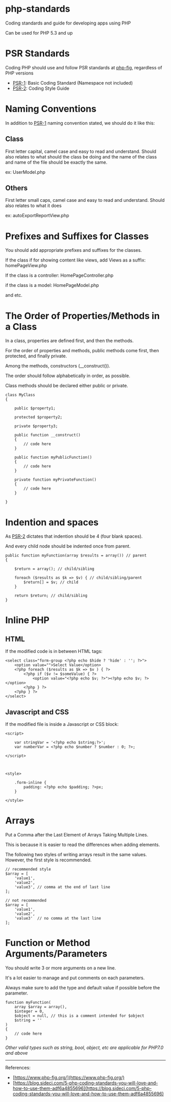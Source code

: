 # php-standards
Coding standards and guide for developing apps using PHP

Can be used for PHP 5.3 and up


# PSR Standards

Coding PHP should use and follow PSR standards at [php-fig](https://www.php-fig.org), regardless of PHP versions

-   [PSR-1](https://www.php-fig.org/psr/psr-1/): Basic Coding Standard (Namespace not included)
-   [PSR-2](https://www.php-fig.org/psr/psr-2/): Coding Style Guide

  

# Naming Conventions

In addition to [PSR-1](https://www.php-fig.org/psr/psr-1/) naming convention stated, we should do it like this:

## Class

First letter capital, camel case and easy to read and understand. Should also relates to what should the class be doing and the name of the class and name of the file should be exactly the same.

ex: UserModel.php

## Others

First letter small caps, camel case and easy to read and understand. Should also relates to what it does

ex: autoExportReportView.php

  

# Prefixes and Suffixes for Classes

You should add appropriate prefixes and suffixes for the classes.

If the class if for showing content like views, add Views as a suffix: homePageView.php

If the class is a controller: HomePageController.php

if the class is a model: HomePageModel.php

and etc.

  

# The Order of Properties/Methods in a Class

In a class, properties are defined first, and then the methods.

For the order of properties and methods, public methods come first, then protected, and finally private.

Among the methods, constructors (__construct()).

The order should follow alphabetically in order, as possible.

Class methods should be declared either public or private.


    class MyClass
    {
    
        public $property1;
    
        protected $property2;
    
        private $property3;
    
        public function __construct()
        {
            // code here
        }
    
        public function myPublicFunction()
        {
            // code here
        }
    
        private function myPrivateFunction()
        {
            // code here
        }
    
    }

  

# Indention and spaces

As [PSR-2](https://www.php-fig.org/psr/psr-2/) dictates that indention should be 4 (four blank spaces).

And every child node should be indented once from parent.

    public function myFunction(array $results = array()) // parent
    {
    
    	$return = array(); // child/sibling
    
    	foreach ($results as $k => $v) { // child/sibling/parent
    		$return[] = $v; // child
    	}
    
    	return $return; // child/sibling
    }

  

# Inline PHP

## HTML

If the modified code is in between HTML tags:

    <select class="form-group <?php echo $hide ? 'hide' : ''; ?>">
    	<option value="">Select Value</option>
    	<?php foreach ($results as $k => $v ) { ?>
    		<?php if ($v != $someValue) { ?>
    			<option value="<?php echo $v; ?>"><?php echo $v; ?></option>
    		<?php } ?>
    	<?php } ?>
    </select>


## Javascript and CSS

If the modified file is inside a Javascript or CSS block:

    <script>
    	
    	var stringVar = '<?php echo $string;?>';
    	var numberVar = <?php echo $number ? $number : 0; ?>;
    
    </script>
    
      
    
    <style>
    
    	.form-inline {
    		padding: <?php echo $padding; ?>px;
    	}
    
    </style>

  

# Arrays

Put a Comma after the Last Element of Arrays Taking Multiple Lines.

This is because it is easier to read the differences when adding elements.

The following two styles of writing arrays result in the same values. However, the first style is recommended.

    // recommended style
    $array = [
        'value1',
        'value2',
        'value3', // comma at the end of last line
    ];
    
    // not recommended
    $array = [
        'value1',
        'value2',
        'value3'  // no comma at the last line
    ];

  

# Function or Method Arguments/Parameters

You should write 3 or more arguments on a new line.

It's a lot easier to manage and put comments on each parameters.

Always make sure to add the type and default value if possible before the parameter.

    function myFunction(
    	array $array = array(),
    	$integer = 0,
    	$object = null, // this is a comment intended for $object
    	$string = ''
    ) 
    {
    	// code here
    }

_Other valid types such as string, bool, object, etc are applicable for PHP7.0 and above_

  

  
----------

References:

-   [https://www.php-fig.org/](https://www.php-fig.org/)
-   [https://blog.sideci.com/5-php-coding-standards-you-will-love-and-how-to-use-them-adf6a4855696](https://blog.sideci.com/5-php-coding-standards-you-will-love-and-how-to-use-them-adf6a4855696)
